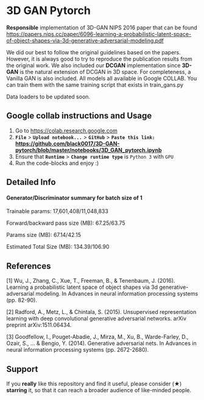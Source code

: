 # 3D GAN Pytorch
**Responsible** implementation of 3D-GAN NIPS 2016 paper that can be found https://papers.nips.cc/paper/6096-learning-a-probabilistic-latent-space-of-object-shapes-via-3d-generative-adversarial-modeling.pdf

We did our best to follow the original guidelines based on the papers. However, it is always good to try to reproduce the publication results from the original work. We also included our **DCGAN** implementation since **3D-GAN** is the natural extension of DCGAN in 3D space. For completeness, a Vanilla GAN is also included. All models all available in Google COLLAB. You can train them with the same training script that exists in train_gans.py

Data loaders to be updated soon.

## Google collab instructions and Usage
1. Go to https://colab.research.google.com
2. **```File```** > **```Upload notebook...```** > **```GitHub```** > **```Paste this link:``` https://github.com/black0017/3D-GAN-pytorch/blob/master/notebooks/3D_GAN_pytorch.ipynb**
3. Ensure that **```Runtime```** > **```Change runtime type```** is ```Python 3``` with ```GPU```
4. Run the code-blocks and enjoy :) 



## Detailed Info

#### Generator/Discriminator summary for batch size of 1
Trainable params: 17,601,408/11,048,833

Forward/backward pass size (MB): 67.25/63.75

Params size (MB): 67.14/42.15

Estimated Total Size (MB): 134.39/106.90

## References

[1] Wu, J., Zhang, C., Xue, T., Freeman, B., & Tenenbaum, J. (2016). Learning a probabilistic latent space of object shapes via 3d generative-adversarial modeling. In Advances in neural information processing systems (pp. 82-90).

[2] Radford, A., Metz, L., & Chintala, S. (2015). Unsupervised representation learning with deep convolutional generative adversarial networks. arXiv preprint arXiv:1511.06434.

[3] Goodfellow, I., Pouget-Abadie, J., Mirza, M., Xu, B., Warde-Farley, D., Ozair, S., ... & Bengio, Y. (2014). Generative adversarial nets. In Advances in neural information processing systems (pp. 2672-2680).


## Support 
If you **really** like this repository and find it useful, please consider (★) **starring** it, so that it can reach a broader audience of like-minded people.
